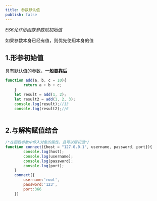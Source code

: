 ```yaml
---
title: 参数默认值
publish: false
---
```


*ES6允许给函数参数赋初始值*

如果参数本身已经有值，则优先使用本身的值

## 1.形参初始值

具有默认值的参数，**一般要靠后**

```js
function add(a, b, c = 10){
        return a + b + c;
    }
    let result = add(1, 2);
	let result2 = add(1, 2, 3);
    console.log(result);//13
	console.log(result2);//6
	
```



## 2.与解构赋值结合

```js
/*在函数参数中传入对象的属性，且可以赋初值*/
function connect({host = "127.0.0.1", username, password, port}){
        console.log(host);
        console.log(username);
        console.log(password);
        console.log(port);
    }
    connect({
        username:'root',
        password:'123',
        port:366
    })
```

